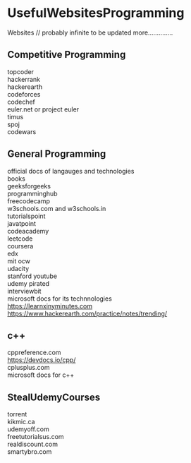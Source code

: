 # UsefulWebsitesProgramming

Websites // probably infinite to be updated more..............

## Competitive Programming
topcoder  
hackerrank    
hackerearth  
codeforces  
codechef  
euler.net or project euler  
timus  
spoj  
codewars  


## General Programming
official docs of langauges and technologies  
books  
geeksforgeeks  
programminghub  
freecodecamp  
w3schools.com and w3schools.in  
tutorialspoint  
javatpoint  
codeacademy  
leetcode  
coursera  
edx  
mit ocw   
udacity  
stanford youtube  
udemy pirated  
interviewbit  
microsoft docs for its technnologies   
https://learnxinyminutes.com  
https://www.hackerearth.com/practice/notes/trending/  




## c++
cppreference.com  
https://devdocs.io/cpp/  
cplusplus.com  
microsoft docs for c++  


## StealUdemyCourses    
torrent  
kikmic.ca  
udemyoff.com  
freetutorialsus.com  
realdiscount.com  
smartybro.com   

